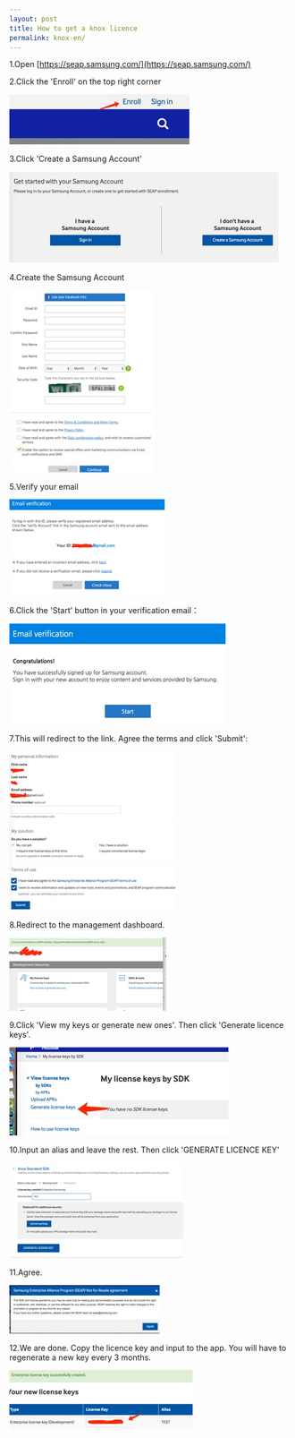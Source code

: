 ```yaml
---
layout: post
title: How to get a knox licence
permalink: knox-en/
---
```

<style>
footer, .ds-thread, .main-nav {display:none;}
</style>
1.Open [https://seap.samsung.com/](https://seap.samsung.com/)

2.Click the 'Enroll' on the top right corner

![](https://github.com/junyuecao/private-static/blob/master/knox/1.png?raw=true)

3.Click 'Create a Samsung Account'

![](https://github.com/junyuecao/private-static/blob/master/knox/2.png?raw=true)

4.Create the Samsung Account

![](https://github.com/junyuecao/private-static/blob/master/knox/3.png?raw=true)

5.Verify your email

![](https://github.com/junyuecao/private-static/blob/master/knox/4.png?raw=true)

6.Click the 'Start' button in your verification email：

![](https://github.com/junyuecao/private-static/blob/master/knox/5.png?raw=true)

7.This will redirect to the link. Agree the terms and click 'Submit':

![](https://github.com/junyuecao/private-static/blob/master/knox/6.png?raw=true)

8.Redirect to the management dashboard. 

![](https://github.com/junyuecao/private-static/blob/master/knox/7.png?raw=true)

9.Click 'View my keys or generate new ones'. Then click 'Generate licence keys'.

![](https://github.com/junyuecao/private-static/blob/master/knox/8.png?raw=true)

10.Input an alias and leave the rest. Then click 'GENERATE LICENCE KEY'

![](https://github.com/junyuecao/private-static/blob/master/knox/9.png?raw=true)

11.Agree.

![](https://github.com/junyuecao/private-static/blob/master/knox/10.png?raw=true)

12.We are done. Copy the licence key and input to the app. You will have to regenerate a new key every 3 months.

![](https://github.com/junyuecao/private-static/blob/master/knox/11.png?raw=true)
